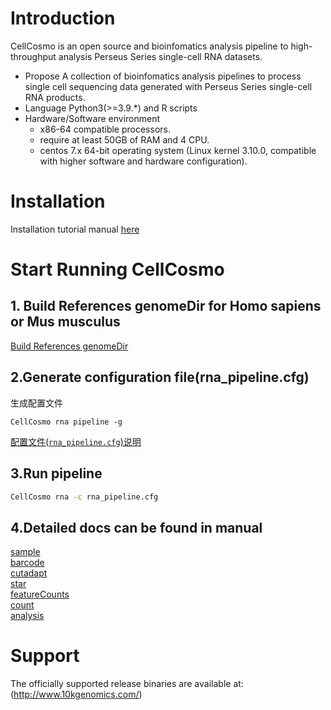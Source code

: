 # Introduction
CellCosmo is an open source and bioinfomatics analysis pipeline to high-throughput analysis Perseus Series single-cell RNA datasets.
* Propose
   A collection of bioinfomatics analysis pipelines to process single cell sequencing data generated with Perseus Series single-cell RNA products.
* Language
   Python3(>=3.9.*) and R scripts
* Hardware/Software environment
  * x86-64 compatible processors.
  * require at least 50GB of RAM and 4 CPU.
  * centos 7.x 64-bit operating system (Linux kernel 3.10.0, compatible with higher software and hardware configuration).
# Installation
Installation tutorial manual [here](docs/install.md)

# Start Running CellCosmo
## 1. Build References  genomeDir for Homo sapiens or Mus musculus
[Build References genomeDir](docs/Build_References_genomeDir.md)

## 2.Generate configuration file(rna_pipeline.cfg)

生成配置文件

`CellCosmo rna pipeline -g`

[配置文件(`rna_pipeline.cfg`)说明](docs/rna/pipeline_config.md)
## 3.Run pipeline
```bash
CellCosmo rna -c rna_pipeline.cfg
```

## 4.Detailed docs can be found in manual
[sample](docs/rna/sample.md)  
[barcode](docs/rna/barcode.md)  
[cutadapt](docs/rna/cutadapt.md)  
[star](docs/rna/star.md)  
[featureCounts](docs/rna/featureCounts.md)  
[count](docs/rna/count.md)  
[analysis](docs/rna/analysis.md)  

# Support
The officially supported release binaries are available at: (http://www.10kgenomics.com/)

